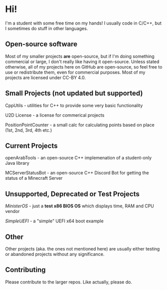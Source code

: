 # Hi!
I'm a student with some free time on my hands! I usually code in C/C++, but I sometimes do stuff in other languages.

## Open-source software
Most of my smaller projects **are** open-source, but if I'm doing something commercial or large, I don't really like having it open-source.
Unless stated otherwise, all of my projects here on GitHub are open-source, so feel free to use or redistribute them, even for commercial purposes.
Most of my projects are licensed under CC-BY 4.0.

## Small Projects (not updated but supported)

CppUtils - utilities for C++ to provide some very basic functionality

U2D License - a license for commerical projects

PositionPointCounter - a small calc for calculating points based on place (1st, 2nd, 3rd, 4th etc.)

## Current Projects
openArabTools - an open-source C++ implemenation of a student-only Java library

MCServerStatusBot - an open-source C++ Discord Bot for getting the status of a Minecraft Server

## Unsupported, Deprecated or Test Projects
*MinisterOS* - just a **test x86 BIOS OS** which displays time, RAM and CPU vendor

*SimpleUEFI* - a "simple" UEFI x64 boot example

## Other

Other projects (aka. the ones not mentioned here) are usually either testing or abandoned projects without any significance.

## Contributing
Please contribute to the larger repos. Like actually, please do.
